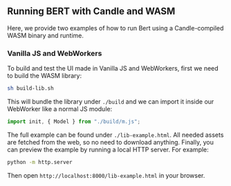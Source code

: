 ## Running BERT with Candle and WASM

Here, we provide two examples of how to run Bert using a Candle-compiled WASM binary and runtime.

### Vanilla JS and WebWorkers

To build and test the UI made in Vanilla JS and WebWorkers, first we need to build the WASM library:

```bash
sh build-lib.sh
```

This will bundle the library under `./build` and we can import it inside our WebWorker like a normal JS module:

```js
import init, { Model } from "./build/m.js";
```

The full example can be found under `./lib-example.html`. All needed assets are fetched from the web, so no need to download anything.
Finally, you can preview the example by running a local HTTP server. For example:

```bash
python -m http.server
```

Then open `http://localhost:8000/lib-example.html` in your browser.
